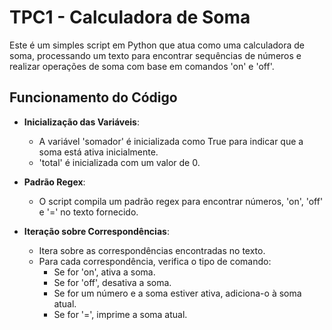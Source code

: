 # TPC1 - Calculadora de Soma

Este é um simples script em Python que atua como uma calculadora de soma, processando um texto para encontrar sequências de números e realizar operações de soma com base em comandos 'on' e 'off'.

## Funcionamento do Código

- **Inicialização das Variáveis**: 
  - A variável 'somador' é inicializada como True para indicar que a soma está ativa inicialmente.
  - 'total' é inicializada com um valor de 0.

- **Padrão Regex**:
  - O script compila um padrão regex para encontrar números, 'on', 'off' e '=' no texto fornecido.

- **Iteração sobre Correspondências**:
  - Itera sobre as correspondências encontradas no texto.
  - Para cada correspondência, verifica o tipo de comando:
    - Se for 'on', ativa a soma.
    - Se for 'off', desativa a soma.
    - Se for um número e a soma estiver ativa, adiciona-o à soma atual.
    - Se for '=', imprime a soma atual.
